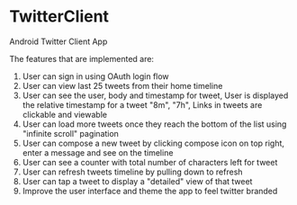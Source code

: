 TwitterClient
=============

Android Twitter Client App


The features that are implemented are:

<ol>
<li> User can sign in using OAuth login flow</li>
<li> User can view last 25 tweets from their home timeline</li>
<li> User can see the user, body and timestamp for tweet, User is displayed the relative timestamp for a tweet "8m", "7h", Links in tweets are clickable and viewable</li>
<li> User can load more tweets once they reach the bottom of the list using "infinite scroll" pagination</li>
<li> User can compose a new tweet by clicking compose icon on top right, enter a message and see on the timeline</li>
<li> User can see a counter with total number of characters left for tweet </li>
<li> User can refresh tweets timeline by pulling down to refresh</li>
<li> User can tap a tweet to display a "detailed" view of that tweet </li>
<li> Improve the user interface and theme the app to feel twitter branded </li>
</ol>
